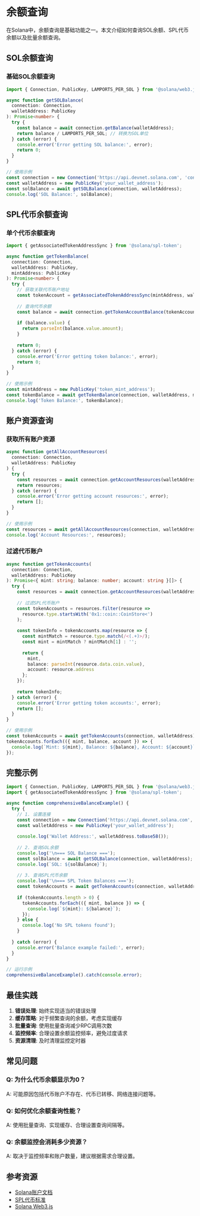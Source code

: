 # 余额查询

在Solana中，余额查询是基础功能之一。本文介绍如何查询SOL余额、SPL代币余额以及批量余额查询。

## SOL余额查询

### 基础SOL余额查询

```typescript
import { Connection, PublicKey, LAMPORTS_PER_SOL } from '@solana/web3.js';

async function getSOLBalance(
  connection: Connection,
  walletAddress: PublicKey
): Promise<number> {
  try {
    const balance = await connection.getBalance(walletAddress);
    return balance / LAMPORTS_PER_SOL; // 转换为SOL单位
  } catch (error) {
    console.error('Error getting SOL balance:', error);
    return 0;
  }
}

// 使用示例
const connection = new Connection('https://api.devnet.solana.com', 'confirmed');
const walletAddress = new PublicKey('your_wallet_address');
const solBalance = await getSOLBalance(connection, walletAddress);
console.log('SOL Balance:', solBalance);
```

## SPL代币余额查询

### 单个代币余额查询

```typescript
import { getAssociatedTokenAddressSync } from '@solana/spl-token';

async function getTokenBalance(
  connection: Connection,
  walletAddress: PublicKey,
  mintAddress: PublicKey
): Promise<number> {
  try {
    // 获取关联代币账户地址
    const tokenAccount = getAssociatedTokenAddressSync(mintAddress, walletAddress, true);
    
    // 查询代币余额
    const balance = await connection.getTokenAccountBalance(tokenAccount);
    
    if (balance.value) {
      return parseInt(balance.value.amount);
    }
    
    return 0;
  } catch (error) {
    console.error('Error getting token balance:', error);
    return 0;
  }
}

// 使用示例
const mintAddress = new PublicKey('token_mint_address');
const tokenBalance = await getTokenBalance(connection, walletAddress, mintAddress);
console.log('Token Balance:', tokenBalance);
```

## 账户资源查询

### 获取所有账户资源

```typescript
async function getAllAccountResources(
  connection: Connection,
  walletAddress: PublicKey
) {
  try {
    const resources = await connection.getAccountResources(walletAddress);
    return resources;
  } catch (error) {
    console.error('Error getting account resources:', error);
    return [];
  }
}

// 使用示例
const resources = await getAllAccountResources(connection, walletAddress);
console.log('Account Resources:', resources);
```

### 过滤代币账户

```typescript
async function getTokenAccounts(
  connection: Connection,
  walletAddress: PublicKey
): Promise<{ mint: string; balance: number; account: string }[]> {
  try {
    const resources = await connection.getAccountResources(walletAddress);
    
    // 过滤SPL代币账户
    const tokenAccounts = resources.filter(resource => 
      resource.type.startsWith('0x1::coin::CoinStore<')
    );
    
    const tokenInfo = tokenAccounts.map(resource => {
      const mintMatch = resource.type.match(/<(.+)>/);
      const mint = mintMatch ? mintMatch[1] : '';
      
      return {
        mint,
        balance: parseInt(resource.data.coin.value),
        account: resource.address
      };
    });
    
    return tokenInfo;
  } catch (error) {
    console.error('Error getting token accounts:', error);
    return [];
  }
}

// 使用示例
const tokenAccounts = await getTokenAccounts(connection, walletAddress);
tokenAccounts.forEach(({ mint, balance, account }) => {
  console.log(`Mint: ${mint}, Balance: ${balance}, Account: ${account}`);
});
```

## 完整示例

```typescript
import { Connection, PublicKey, LAMPORTS_PER_SOL } from '@solana/web3.js';
import { getAssociatedTokenAddressSync } from '@solana/spl-token';

async function comprehensiveBalanceExample() {
  try {
    // 1. 设置连接
    const connection = new Connection('https://api.devnet.solana.com', 'confirmed');
    const walletAddress = new PublicKey('your_wallet_address');
    
    console.log('Wallet Address:', walletAddress.toBase58());
    
    // 2. 查询SOL余额
    console.log('\n=== SOL Balance ===');
    const solBalance = await getSOLBalance(connection, walletAddress);
    console.log(`SOL: ${solBalance}`);
    
    // 3. 查询SPL代币余额
    console.log('\n=== SPL Token Balances ===');
    const tokenAccounts = await getTokenAccounts(connection, walletAddress);
    
    if (tokenAccounts.length > 0) {
      tokenAccounts.forEach(({ mint, balance }) => {
        console.log(`${mint}: ${balance}`);
      });
    } else {
      console.log('No SPL tokens found');
    }
    
  } catch (error) {
    console.error('Balance example failed:', error);
  }
}

// 运行示例
comprehensiveBalanceExample().catch(console.error);
```

## 最佳实践

1. **错误处理**: 始终实现适当的错误处理
2. **缓存策略**: 对于频繁查询的余额，考虑实现缓存
3. **批量查询**: 使用批量查询减少RPC调用次数
4. **监控频率**: 合理设置余额监控频率，避免过度请求
5. **资源清理**: 及时清理监控定时器

## 常见问题

### Q: 为什么代币余额显示为0？
A: 可能原因包括代币账户不存在、代币已转移、网络连接问题等。

### Q: 如何优化余额查询性能？
A: 使用批量查询、实现缓存、合理设置查询间隔等。

### Q: 余额监控会消耗多少资源？
A: 取决于监控频率和账户数量，建议根据需求合理设置。

## 参考资源

- [Solana账户文档](https://solana.com/de/docs/core/accounts)
- [SPL代币标准](https://www.solana-program.com/docs/token)
- [Solana Web3.js](https://solana.com/de/docs/clients/javascript)
